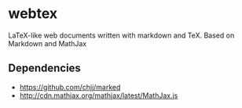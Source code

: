 webtex
================
LaTeX-like web documents written with markdown and TeX. Based on Markdown and MathJax


## Dependencies

- https://github.com/chjj/marked
- http://cdn.mathjax.org/mathjax/latest/MathJax.js
